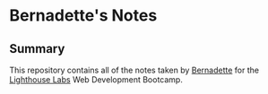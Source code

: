 # Bernadette's Notes
## Summary
This repository contains all of the notes taken by [Bernadette](https://github.com/bernadetteabalos) for the [Lighthouse Labs](https://www.lighthouselabs.ca/) Web Development Bootcamp.
